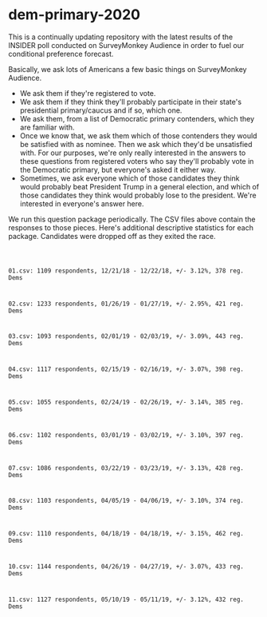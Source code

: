 # dem-primary-2020

This is a continually updating repository with the latest results of the INSIDER poll conducted on SurveyMonkey Audience in order to fuel our conditional preference forecast.

Basically, we ask lots of Americans a few basic things on SurveyMonkey Audience. 

- We ask them if they're registered to vote.
- We ask them if they think they'll probably participate in their state's presidential primary/caucus and if so, which one. 
- We ask them, from a list of Democratic primary contenders, which they are familiar with.
- Once we know that, we ask them which of those contenders they would be satisfied with as nominee. Then we ask which they'd be unsatisfied with. For our purposes, we're only really interested in the answers to these questions from registered voters who say they'll probably vote in the Democratic primary, but everyone's asked it either way. 
- Sometimes, we ask everyone which of those candidates they think would probably beat President Trump in a general election, and which of those candidates they think would probably lose to the president. We're interested in everyone's answer here.

We run this question package periodically. The CSV files above contain the responses to those pieces. Here's additional descriptive statistics for each package. Candidates were dropped off as they exited the race.

<code>
  

01.csv: 1109 respondents, 12/21/18 - 12/22/18, +/- 3.12%, 378 reg. Dems

02.csv: 1233 respondents, 01/26/19 - 01/27/19, +/- 2.95%, 421 reg. Dems

03.csv: 1093 respondents, 02/01/19 - 02/03/19, +/- 3.09%, 443 reg. Dems

04.csv: 1117 respondents, 02/15/19 - 02/16/19, +/- 3.07%, 398 reg. Dems

05.csv: 1055 respondents, 02/24/19 - 02/26/19, +/- 3.14%, 385 reg. Dems

06.csv: 1102 respondents, 03/01/19 - 03/02/19, +/- 3.10%, 397 reg. Dems

07.csv: 1086 respondents, 03/22/19 - 03/23/19, +/- 3.13%, 428 reg. Dems

08.csv: 1103 respondents, 04/05/19 - 04/06/19, +/- 3.10%,  374 reg. Dems

09.csv: 1110 respondents, 04/18/19 - 04/18/19, +/- 3.15%,  462 reg. Dems

10.csv: 1144 respondents, 04/26/19 - 04/27/19, +/- 3.07%, 433 reg. Dems

11.csv: 1127 respondents, 05/10/19 - 05/11/19, +/- 3.12%, 432 reg. Dems

</code>

